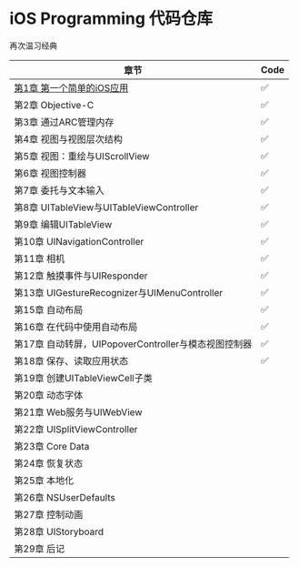 # iOS Programming 代码仓库
再次温习经典



|                     章节                             | Code        |
|------------------------------------------------------| ------------ |
|[第1章 第一个简单的iOS应用](./01-SimpleiOSApplication/Quiz)                             |      ✅     |
|第2章 Objective-C                                     |      ✅     |
|第3章 通过ARC管理内存                                 |      ✅     |
|第4章 视图与视图层次结构                              |      ✅     |
|第5章 视图：重绘与UIScrollView                        |      ✅     |
|第6章 视图控制器                                      |      ✅     |
|第7章 委托与文本输入                                  |      ✅     |
|第8章 UITableView与UITableViewController              |      ✅     |
|第9章 编辑UITableView                                 |      ✅     |  
|第10章 UINavigationController                         |      ✅     |  
|第11章 相机                                           |      ✅     |  
|第12章 触摸事件与UIResponder                          |      ✅     |  
|第13章 UIGestureRecognizer与UIMenuController          |      ✅     |  
|第15章 自动布局                                       |      ✅     |  
|第16章 在代码中使用自动布局                           |      ✅     |  
|第17章 自动转屏，UIPopoverController与模态视图控制器  |      ✅     |  
|第18章 保存、读取应用状态                             |      ✅     |  
|第19章 创建UITableViewCell子类                        |           |  
|第20章 动态字体                                       |           |  
|第21章 Web服务与UIWebView                             |           |  
|第22章 UISplitViewController                          |           |  
|第23章 Core Data                                      |           |  
|第24章 恢复状态                                       |           |  
|第25章 本地化                                         |           |  
|第26章 NSUserDefaults                                 |           |  
|第27章 控制动画                                       |           |  
|第28章 UIStoryboard                                   |           |  
|第29章 后记                                           |           |  
